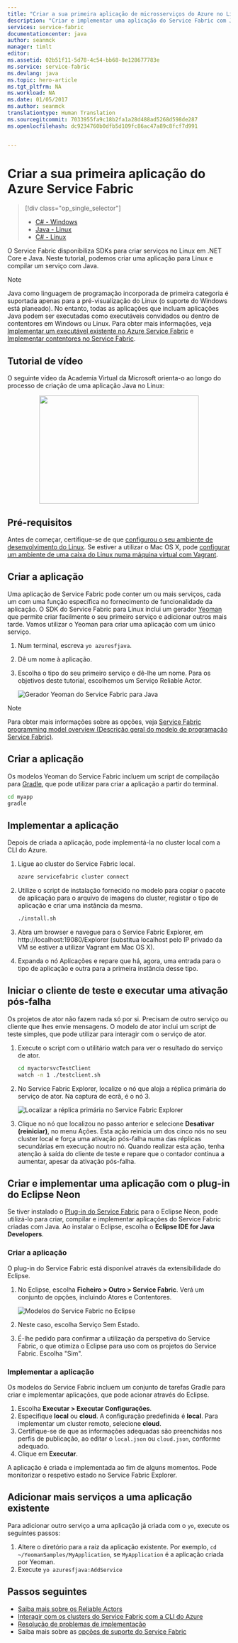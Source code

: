 ```yaml
---
title: "Criar a sua primeira aplicação de microsserviços do Azure no Linux com Java | Microsoft Docs"
description: "Criar e implementar uma aplicação do Service Fabric com Java"
services: service-fabric
documentationcenter: java
author: seanmck
manager: timlt
editor: 
ms.assetid: 02b51f11-5d78-4c54-bb68-8e128677783e
ms.service: service-fabric
ms.devlang: java
ms.topic: hero-article
ms.tgt_pltfrm: NA
ms.workload: NA
ms.date: 01/05/2017
ms.author: seanmck
translationtype: Human Translation
ms.sourcegitcommit: 7033955fa9c18b2fa1a28d488ad5268d598de287
ms.openlocfilehash: dc9234760b0dfb5d109fc86ac47a89c8fcf7d991


---
```

# <a name="create-your-first-azure-service-fabric-application"></a>Criar a sua primeira aplicação do Azure Service Fabric
> [!div class="op_single_selector"]
> * [C# - Windows](service-fabric-create-your-first-application-in-visual-studio.md)
> * [Java - Linux](service-fabric-create-your-first-linux-application-with-java.md)
> * [C# - Linux](service-fabric-create-your-first-linux-application-with-csharp.md)
>
>

O Service Fabric disponibiliza SDKs para criar serviços no Linux em .NET Core e Java. Neste tutorial, podemos criar uma aplicação para Linux e compilar um serviço com Java.  

> [!NOTE]
> Java como linguagem de programação incorporada de primeira categoria é suportada apenas para a pré-visualização do Linux (o suporte do Windows está planeado). No entanto, todas as aplicações que incluam aplicações Java podem ser executadas como executáveis convidados ou dentro de contentores em Windows ou Linux. Para obter mais informações, veja [Implementar um executável existente no Azure Service Fabric](service-fabric-deploy-existing-app.md) e [Implementar contentores no Service Fabric](service-fabric-deploy-container.md).
>

## <a name="video-tutorial"></a>Tutorial de vídeo

O seguinte vídeo da Academia Virtual da Microsoft orienta-o ao longo do processo de criação de uma aplicação Java no Linux:  
<center><a target="\_blank" href="https://mva.microsoft.com/en-US/training-courses/building-microservices-applications-on-azure-service-fabric-16747?l=DOX8K86yC_206218965">  
<img src="./media/service-fabric-create-your-first-linux-application-with-java/LinuxVid.png" WIDTH="360" HEIGHT="244">  
</a></center>


## <a name="prerequisites"></a>Pré-requisitos
Antes de começar, certifique-se de que [configurou o seu ambiente de desenvolvimento do Linux](service-fabric-get-started-linux.md). Se estiver a utilizar o Mac OS X, pode [configurar um ambiente de uma caixa do Linux numa máquina virtual com Vagrant](service-fabric-get-started-mac.md).

## <a name="create-the-application"></a>Criar a aplicação
Uma aplicação de Service Fabric pode conter um ou mais serviços, cada um com uma função específica no fornecimento de funcionalidade da aplicação. O SDK do Service Fabric para Linux inclui um gerador [Yeoman](http://yeoman.io/) que permite criar facilmente o seu primeiro serviço e adicionar outros mais tarde. Vamos utilizar o Yeoman para criar uma aplicação com um único serviço.

1. Num terminal, escreva ``yo azuresfjava``.
2. Dê um nome à aplicação.
3. Escolha o tipo do seu primeiro serviço e dê-lhe um nome. Para os objetivos deste tutorial, escolhemos um Serviço Reliable Actor.

   ![Gerador Yeoman do Service Fabric para Java][sf-yeoman]

> [!NOTE]
> Para obter mais informações sobre as opções, veja [Service Fabric programming model overview (Descrição geral do modelo de programação Service Fabric)](service-fabric-choose-framework.md).
>

## <a name="build-the-application"></a>Criar a aplicação
Os modelos Yeoman do Service Fabric incluem um script de compilação para [Gradle](https://gradle.org/), que pode utilizar para criar a aplicação a partir do terminal.

  ```bash
  cd myapp
  gradle
  ```

## <a name="deploy-the-application"></a>Implementar a aplicação
Depois de criada a aplicação, pode implementá-la no cluster local com a CLI do Azure.

1. Ligue ao cluster do Service Fabric local.

    ```bash
    azure servicefabric cluster connect
    ```

2. Utilize o script de instalação fornecido no modelo para copiar o pacote de aplicação para o arquivo de imagens do cluster, registar o tipo de aplicação e criar uma instância da mesma.

    ```bash
    ./install.sh
    ```

3. Abra um browser e navegue para o Service Fabric Explorer, em http://localhost:19080/Explorer (substitua localhost pelo IP privado da VM se estiver a utilizar Vagrant em Mac OS X).

4. Expanda o nó Aplicações e repare que há, agora, uma entrada para o tipo de aplicação e outra para a primeira instância desse tipo.

## <a name="start-the-test-client-and-perform-a-failover"></a>Iniciar o cliente de teste e executar uma ativação pós-falha
Os projetos de ator não fazem nada só por si. Precisam de outro serviço ou cliente que lhes envie mensagens. O modelo de ator inclui um script de teste simples, que pode utilizar para interagir com o serviço de ator.

1. Execute o script com o utilitário watch para ver o resultado do serviço de ator.

    ```bash
    cd myactorsvcTestClient
    watch -n 1 ./testclient.sh
    ```

2. No Service Fabric Explorer, localize o nó que aloja a réplica primária do serviço de ator. Na captura de ecrã, é o nó 3.

    ![Localizar a réplica primária no Service Fabric Explorer][sfx-primary]

3. Clique no nó que localizou no passo anterior e selecione **Desativar (reiniciar)**, no menu Ações. Esta ação reinicia um dos cinco nós no seu cluster local e força uma ativação pós-falha numa das réplicas secundárias em execução noutro nó. Quando realizar esta ação, tenha atenção à saída do cliente de teste e repare que o contador continua a aumentar, apesar da ativação pós-falha.

## <a name="build-and-deploy-an-application-with-the-eclipse-neon-plugin"></a>Criar e implementar uma aplicação com o plug-in do Eclipse Neon

Se tiver instalado o [Plug-in do Service Fabric](https://docs.microsoft.com/en-us/azure/service-fabric/service-fabric-get-started-linux#install-the-java-sdk-and-eclipse-neon-plugin-optional) para o Eclipse Neon, pode utilizá-lo para criar, compilar e implementar aplicações do Service Fabric criadas com Java.  Ao instalar o Eclipse, escolha o **Eclipse IDE for Java Developers**.

### <a name="create-the-application"></a>Criar a aplicação

O plug-in do Service Fabric está disponível através da extensibilidade do Eclipse.

1. No Eclipse, escolha **Ficheiro > Outro > Service Fabric**. Verá um conjunto de opções, incluindo Atores e Contentores.

    ![Modelos do Service Fabric no Eclipse][sf-eclipse-templates]

2. Neste caso, escolha Serviço Sem Estado.

3. É-lhe pedido para confirmar a utilização da perspetiva do Service Fabric, o que otimiza o Eclipse para uso com os projetos do Service Fabric. Escolha "Sim".

### <a name="deploy-the-application"></a>Implementar a aplicação
Os modelos do Service Fabric incluem um conjunto de tarefas Gradle para criar e implementar aplicações, que pode acionar através do Eclipse.

1. Escolha **Executar > Executar Configurações**.
2. Especifique **local** ou **cloud**. A configuração predefinida é **local**. Para implementar um cluster remoto, selecione **cloud**.
3. Certifique-se de que as informações adequadas são preenchidas nos perfis de publicação, ao editar o `local.json` ou `cloud.json`, conforme adequado.
4. Clique em **Executar**.

A aplicação é criada e implementada ao fim de alguns momentos. Pode monitorizar o respetivo estado no Service Fabric Explorer.

## <a name="adding-more-services-to-an-existing-application"></a>Adicionar mais serviços a uma aplicação existente

Para adicionar outro serviço a uma aplicação já criada com o `yo`, execute os seguintes passos:
1. Altere o diretório para a raiz da aplicação existente.  Por exemplo, `cd ~/YeomanSamples/MyApplication`, se `MyApplication` é a aplicação criada por Yeoman.
2. Execute `yo azuresfjava:AddService`


## <a name="next-steps"></a>Passos seguintes
* [Saiba mais sobre os Reliable Actors](service-fabric-reliable-actors-introduction.md)
* [Interagir com os clusters do Service Fabric com a CLI do Azure](service-fabric-azure-cli.md)
* [Resolução de problemas de implementação](service-fabric-azure-cli.md#troubleshooting)
* Saiba mais sobre as [opções de suporte do Service Fabric](service-fabric-support.md)

<!-- Images -->
[sf-yeoman]: ./media/service-fabric-create-your-first-linux-application-with-java/sf-yeoman.png
[sfx-primary]: ./media/service-fabric-create-your-first-linux-application-with-java/sfx-primary.png
[sf-eclipse-templates]: ./media/service-fabric-create-your-first-linux-application-with-java/sf-eclipse-templates.png



<!--HONumber=Jan17_HO4-->


